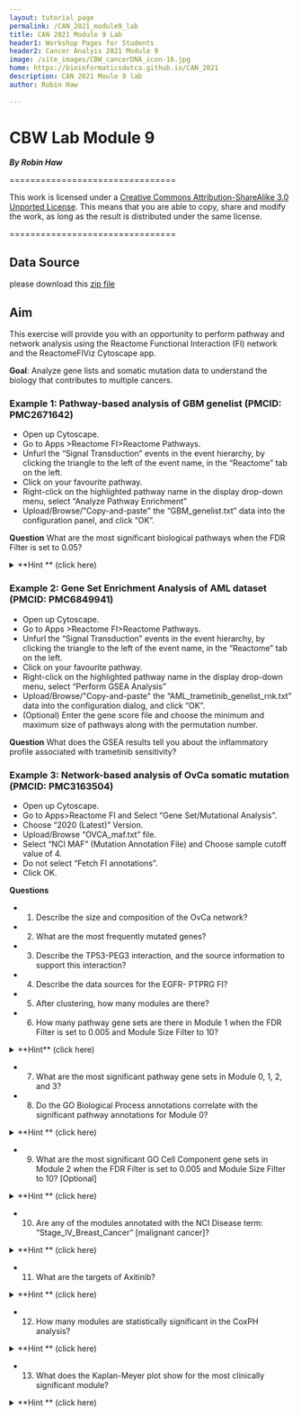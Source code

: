 ```yaml
---
layout: tutorial_page
permalink: /CAN_2021_module9_lab
title: CAN 2021 Module 9 Lab
header1: Workshop Pages for Students
header2: Cancer Analyis 2021 Module 9
image: /site_images/CBW_cancerDNA_icon-16.jpg
home: https://bioinformaticsdotca.github.io/CAN_2021
description: CAN 2021 Moule 9 lab
author: Robin Haw
 
---
```


# CBW Lab Module 9 
***By Robin Haw***  

================================

This work is licensed under a [Creative Commons Attribution-ShareAlike 3.0 Unported License](http://creativecommons.org/licenses/by-sa/3.0/deed.en_US). This means that you are able to copy, share and modify the work, as long as the result is distributed under the same license.

================================


## Data Source
please download this [zip file](https://drive.google.com/file/d/14gT-Qgwcvp8TL1hPxUePg1eQIIyFQFJr/view?usp=sharing)


## Aim
This exercise will provide you with an opportunity to perform pathway and network analysis using the Reactome Functional Interaction (FI) network and the ReactomeFIViz Cytoscape app. 

**Goal**: Analyze gene lists and somatic mutation data to understand the biology that contributes to multiple cancers.

### Example 1: Pathway-based analysis of GBM genelist (PMCID: PMC2671642)
* Open up Cytoscape. 
* Go to Apps >Reactome FI>Reactome Pathways.
* Unfurl the “Signal Transduction” events in the event hierarchy, by clicking the triangle to the left of the event name, in the “Reactome” tab on the left. 
* Click on your favourite pathway. 
* Right-click on the highlighted pathway name in the display drop-down menu, select “Analyze Pathway Enrichment” 
* Upload/Browse/"Copy-and-paste" the “GBM_genelist.txt” data into the configuration panel, and click “OK”. 

**Question**
What are the most significant biological pathways when the FDR Filter is set to 0.05?
<details>
  <summary>
**Hint ** (click here)
  </summary>
  
* Right-click on a pathway in the Table Panel, and click “View in Diagram”. Purple-coloured nodes reflect hits in the dataset. Right-click on highlighted nodes to invoke additional features
* "Open Reactome Reacfoam" from the pathway tree. You may also download the Reacfoam view by clicking the download button at the top-right corner. For windows 10 users, to open the Reacfoam view, you need to allow "public" access to Cytoscape by checking "public" in the settings for "Allow an app through Windows Firewall" in the "System and Security" control settings

</details> 
</details> 

### Example 2: Gene Set Enrichment Analysis of AML dataset (PMCID: PMC6849941)

* Open up Cytoscape. 
* Go to Apps >Reactome FI>Reactome Pathways.
* Unfurl the “Signal Transduction” events in the event hierarchy, by clicking the triangle to the left of the event name, in the “Reactome” tab on the left. 
* Click on your favourite pathway. 
* Right-click on the highlighted pathway name in the display drop-down menu, select “Perform GSEA Analysis” 
* Upload/Browse/"Copy-and-paste" the “AML_trametinib_genelist_rnk.txt” data into the configuration dialog, and click “OK”. 
* (Optional) Enter the gene score file and choose the minimum and maximum size of pathways along with the permutation number.

**Question**
What does the GSEA results tell you about the inflammatory profile associated with trametinib sensitivity?

### Example 3: Network-based analysis of OvCa somatic mutation (PMCID: PMC3163504)
* Open up Cytoscape. 
* Go to Apps>Reactome FI and Select “Gene Set/Mutational Analysis”.  
* Choose “2020 (Latest)” Version. 
* Upload/Browse “OVCA_maf.txt” file. 
* Select “NCI MAF” (Mutation Annotation File) and Choose sample cutoff value of 4. 
* Do not select “Fetch FI annotations”. 
* Click OK.

**Questions**
* 1. Describe the size and composition of the OvCa network?
* 2. What are the most frequently mutated genes?
* 3. Describe the TP53-PEG3 interaction, and the source information to support this interaction?
* 4. Describe the data sources for the EGFR- PTPRG FI?
* 5. After clustering, how many modules are there? 
* 6. How many pathway gene sets are there in Module 1 when the FDR Filter is set to 0.005 and Module Size Filter to 10?
<details>
  <summary>
**Hint** (click here)
  </summary>
 Analyze Module Functions>Pathway Enrichment. Select appropriate filters at each step.
</details> 

* 7. What are the most significant pathway gene sets in Module 0, 1, 2, and 3? 
* 8. Do the GO Biological Process annotations correlate with the significant pathway annotations for Module 0? 
<details>
  <summary>
**Hint ** (click here)
  </summary>
Analyze Module Functions>GO Biological Process. Select appropriate filters at each step.
</details> 

 * 9. What are the most significant GO Cell Component gene sets in Module 2 when the FDR Filter is set to 0.005 and Module Size Filter to 10? [Optional]
 <details>
  <summary>
**Hint ** (click here)
  </summary>
Analyze Module Functions>GO Cell Component. Select appropriate filters at each step.
</details> 

* 10. Are any of the modules annotated with the NCI Disease term: “Stage_IV_Breast_Cancer” [malignant cancer]?
 <details>
  <summary>
**Hint ** (click here)
  </summary>
Load Cancer Gene Index>Neoplasm>Neoplasm_by_Site>Breast Neoplasm>
</details> 

* 11. What are the targets of Axitinib?
 <details>
  <summary>
**Hint ** (click here)
  </summary>
Overlay Cancer Drugs>Fetch Cancer Drugs. Maybe apply filters? 
</details> 

* 12. How many modules are statistically significant in the CoxPH analysis? 
 <details>
  <summary>
**Hint ** (click here)
  </summary>
Analyze Module Functions>Survival Analysis>Upload/Browse “OVCA_clinical.txt”. Click OK.
</details> 

* 13. What does the Kaplan-Meyer plot show for the most clinically significant module?
 <details>
  <summary>
**Hint ** (click here)
  </summary>
	
* Click the most statistically significant module link [blue line] from the CoxPH results panel. Click OK. Click #_plot.pdf to display Kaplan-Meyer plot. Repeat this for the other significant module links. KM plot: samples having genes mutated in a module (green line), and samples having no genes mutated in the module (red line).
* There is a bug with the Windows version to view the .pdf file. You may want to search for the CytoscapeConfiguration folder. 
* On Mac, go to: /Users/[name]/CytoscapeConfiguration/3/karaf_data/tmp/#########_plot.pdf
 <details>
 <details>
	 
* 14. Taking into what you have learned about module 4, what is your hypothesis?

### Example 4: Illuminating the interactions and functions of an understudied protein
Point the web browser to https://idg.reactome.org. 
On the home page that appears, in the search box in the middle of the page, click the text box, type [PRKY or another gene symbol], then press the Enter key (or click the Search button). 
This brings up the search results in the bottom of the page.
Refer to the User Docs: https://idg.reactome.org/documentation/userguide to guide you through the site.



